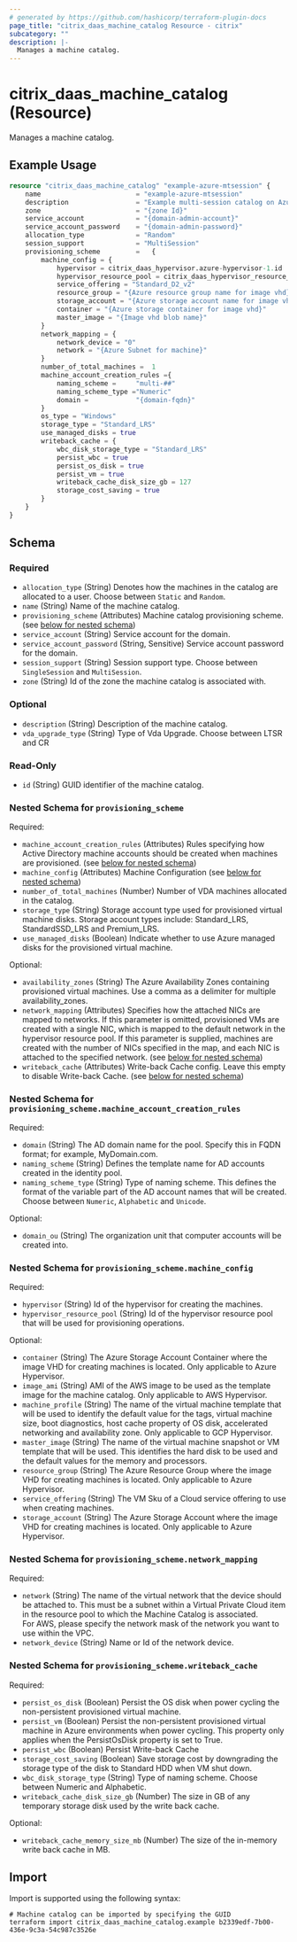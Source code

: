 ```yaml
---
# generated by https://github.com/hashicorp/terraform-plugin-docs
page_title: "citrix_daas_machine_catalog Resource - citrix"
subcategory: ""
description: |-
  Manages a machine catalog.
---
```


# citrix_daas_machine_catalog (Resource)

Manages a machine catalog.

## Example Usage

```terraform
resource "citrix_daas_machine_catalog" "example-azure-mtsession" {
	name                		= "example-azure-mtsession"
	description					= "Example multi-session catalog on Azure hypervisor"
	zone						= "{zone Id}"
	service_account				= "{domain-admin-account}"
	service_account_password 	= "{domain-admin-password}"
	allocation_type				= "Random"
	session_support				= "MultiSession"
	provisioning_scheme			= 	{
		machine_config = {
            hypervisor = citrix_daas_hypervisor.azure-hypervisor-1.id
			hypervisor_resource_pool = citrix_daas_hypervisor_resource_pool.azure-hypervisor-resource-pool.id
            service_offering = "Standard_D2_v2"
            resource_group = "{Azure resource group name for image vhd}"
            storage_account = "{Azure storage account name for image vhd}"
            container = "{Azure storage container for image vhd}"
            master_image = "{Image vhd blob name}"
        }
		network_mapping = {
            network_device = "0"
            network = "{Azure Subnet for machine}"
        }
		number_of_total_machines = 	1
		machine_account_creation_rules ={
			naming_scheme =     "multi-##"
			naming_scheme_type ="Numeric"
			domain =            "{domain-fqdn}"
		}
		os_type = "Windows"
		storage_type = "Standard_LRS"
		use_managed_disks = true
		writeback_cache = {
			wbc_disk_storage_type = "Standard_LRS"
			persist_wbc = true
			persist_os_disk = true
			persist_vm = true
			writeback_cache_disk_size_gb = 127
			storage_cost_saving = true
		}
	}
}
```

<!-- schema generated by tfplugindocs -->
## Schema

### Required

- `allocation_type` (String) Denotes how the machines in the catalog are allocated to a user. Choose between `Static` and `Random`.
- `name` (String) Name of the machine catalog.
- `provisioning_scheme` (Attributes) Machine catalog provisioning scheme. (see [below for nested schema](#nestedatt--provisioning_scheme))
- `service_account` (String) Service account for the domain.
- `service_account_password` (String, Sensitive) Service account password for the domain.
- `session_support` (String) Session support type. Choose between `SingleSession` and `MultiSession`.
- `zone` (String) Id of the zone the machine catalog is associated with.

### Optional

- `description` (String) Description of the machine catalog.
- `vda_upgrade_type` (String) Type of Vda Upgrade. Choose between LTSR and CR

### Read-Only

- `id` (String) GUID identifier of the machine catalog.

<a id="nestedatt--provisioning_scheme"></a>
### Nested Schema for `provisioning_scheme`

Required:

- `machine_account_creation_rules` (Attributes) Rules specifying how Active Directory machine accounts should be created when machines are provisioned. (see [below for nested schema](#nestedatt--provisioning_scheme--machine_account_creation_rules))
- `machine_config` (Attributes) Machine Configuration (see [below for nested schema](#nestedatt--provisioning_scheme--machine_config))
- `number_of_total_machines` (Number) Number of VDA machines allocated in the catalog.
- `storage_type` (String) Storage account type used for provisioned virtual machine disks. Storage account types include: Standard_LRS, StandardSSD_LRS and Premium_LRS.
- `use_managed_disks` (Boolean) Indicate whether to use Azure managed disks for the provisioned virtual machine.

Optional:

- `availability_zones` (String) The Azure Availability Zones containing provisioned virtual machines. Use a comma as a delimiter for multiple availability_zones.
- `network_mapping` (Attributes) Specifies how the attached NICs are mapped to networks.  If this parameter is omitted, provisioned VMs are created with a single NIC, which is mapped to the default network in the hypervisor resource pool.  If this parameter is supplied, machines are created with the number of NICs specified in the map, and each NIC is attached to the specified network. (see [below for nested schema](#nestedatt--provisioning_scheme--network_mapping))
- `writeback_cache` (Attributes) Write-back Cache config. Leave this empty to disable Write-back Cache. (see [below for nested schema](#nestedatt--provisioning_scheme--writeback_cache))

<a id="nestedatt--provisioning_scheme--machine_account_creation_rules"></a>
### Nested Schema for `provisioning_scheme.machine_account_creation_rules`

Required:

- `domain` (String) The AD domain name for the pool. Specify this in FQDN format; for example, MyDomain.com.
- `naming_scheme` (String) Defines the template name for AD accounts created in the identity pool.
- `naming_scheme_type` (String) Type of naming scheme. This defines the format of the variable part of the AD account names that will be created. Choose between `Numeric`, `Alphabetic` and `Unicode`.

Optional:

- `domain_ou` (String) The organization unit that computer accounts will be created into.


<a id="nestedatt--provisioning_scheme--machine_config"></a>
### Nested Schema for `provisioning_scheme.machine_config`

Required:

- `hypervisor` (String) Id of the hypervisor for creating the machines.
- `hypervisor_resource_pool` (String) Id of the hypervisor resource pool that will be used for provisioning operations.

Optional:

- `container` (String) The Azure Storage Account Container where the image VHD for creating machines is located. Only applicable to Azure Hypervisor.
- `image_ami` (String) AMI of the AWS image to be used as the template image for the machine catalog. Only applicable to AWS Hypervisor.
- `machine_profile` (String) The name of the virtual machine template that will be used to identify the default value for the tags, virtual machine size, boot diagnostics, host cache property of OS disk, accelerated networking and availability zone. Only applicable to GCP Hypervisor.
- `master_image` (String) The name of the virtual machine snapshot or VM template that will be used. This identifies the hard disk to be used and the default values for the memory and processors.
- `resource_group` (String) The Azure Resource Group where the image VHD for creating machines is located. Only applicable to Azure Hypervisor.
- `service_offering` (String) The VM Sku of a Cloud service offering to use when creating machines.
- `storage_account` (String) The Azure Storage Account where the image VHD for creating machines is located. Only applicable to Azure Hypervisor.


<a id="nestedatt--provisioning_scheme--network_mapping"></a>
### Nested Schema for `provisioning_scheme.network_mapping`

Required:

- `network` (String) The name of the virtual network that the device should be attached to. This must be a subnet within a Virtual Private Cloud item in the resource pool to which the Machine Catalog is associated.<br />For AWS, please specify the network mask of the network you want to use within the VPC.
- `network_device` (String) Name or Id of the network device.


<a id="nestedatt--provisioning_scheme--writeback_cache"></a>
### Nested Schema for `provisioning_scheme.writeback_cache`

Required:

- `persist_os_disk` (Boolean) Persist the OS disk when power cycling the non-persistent provisioned virtual machine.
- `persist_vm` (Boolean) Persist the non-persistent provisioned virtual machine in Azure environments when power cycling. This property only applies when the PersistOsDisk property is set to True.
- `persist_wbc` (Boolean) Persist Write-back Cache
- `storage_cost_saving` (Boolean) Save storage cost by downgrading the storage type of the disk to Standard HDD when VM shut down.
- `wbc_disk_storage_type` (String) Type of naming scheme. Choose between Numeric and Alphabetic.
- `writeback_cache_disk_size_gb` (Number) The size in GB of any temporary storage disk used by the write back cache.

Optional:

- `writeback_cache_memory_size_mb` (Number) The size of the in-memory write back cache in MB.

## Import

Import is supported using the following syntax:

```shell
# Machine catalog can be imported by specifying the GUID
terraform import citrix_daas_machine_catalog.example b2339edf-7b00-436e-9c3a-54c987c3526e
```
